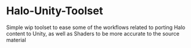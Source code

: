 # Halo-Unity-Toolset
Simple wip toolset to ease some of the workflows related to porting Halo content to Unity, as well as Shaders to be more accurate to the source material
